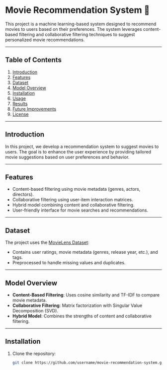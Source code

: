 # Movie Recommendation System 🎥

This project is a machine learning-based system designed to recommend movies to users based on their preferences. The system leverages content-based filtering and collaborative filtering techniques to suggest personalized movie recommendations.

---

## Table of Contents
1. [Introduction](#introduction)
2. [Features](#features)
3. [Dataset](#dataset)
4. [Model Overview](#model-overview)
5. [Installation](#installation)
6. [Usage](#usage)
7. [Results](#results)
8. [Future Improvements](#future-improvements)
9. [License](#license)

---

## Introduction
In this project, we develop a recommendation system to suggest movies to users. The goal is to enhance the user experience by providing tailored movie suggestions based on user preferences and behavior.

---

## Features
- Content-based filtering using movie metadata (genres, actors, directors).
- Collaborative filtering using user-item interaction matrices.
- Hybrid model combining content and collaborative filtering.
- User-friendly interface for movie searches and recommendations.

---

## Dataset
The project uses the [MovieLens Dataset](https://grouplens.org/datasets/movielens/):
- Contains user ratings, movie metadata (genres, release year, etc.), and tags.
- Preprocessed to handle missing values and duplicates.

---

## Model Overview
- **Content-Based Filtering**: Uses cosine similarity and TF-IDF to compare movie metadata.
- **Collaborative Filtering**: Matrix factorization with Singular Value Decomposition (SVD).
- **Hybrid Model**: Combines the strengths of content and collaborative filtering.

---

## Installation
1. Clone the repository:
   ```bash
   git clone https://github.com/username/movie-recommendation-system.git
